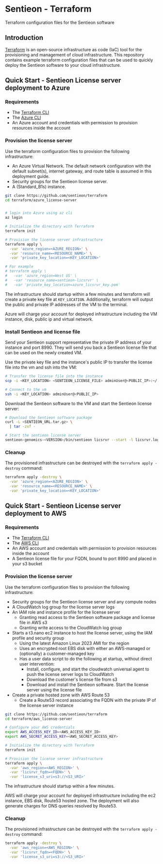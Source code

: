 # Sentieon - Terraform
Terraform configuration files for the Sentieon software

## Introduction

[Terraform](https://www.terraform.io/) is an open-source infrastructure as code (IaC) tool for the provisioning and management of cloud infrastructure. This repository contains example terraform configuration files that can be used to quickly deploy the Sentieon software to your cloud infrastructure.

## Quick Start - Sentieon License server deployment to Azure

### Requirements

* The [Terraform CLI](https://developer.hashicorp.com/terraform/downloads)
* The [Azure CLI]( https://docs.microsoft.com/en-us/cli/azure/install-azure-cli)
* An Azure account and credentials with permission to provision resources inside the account

### Provision the license server

Use the terraform configuration files to provision the following infrastructure:

* An Azure Virtual Network. The default network configuration with the default subnet(s), internet gateway, and route table is assumed in this deployment guide.
* Security groups for the Sentieon license server.
* A (Standard_B1s) instance.

```bash
git clone https://github.com/sentieon/terraform
cd terraform/azure_license-server


# login into Azure using az cli
az login

# Initialize the directory with Terraform
terraform init  

# Provision the license server infrastructure
terraform apply \
  -var 'azure_region=<AZURE_REGION>' \
  -var 'resource_name=<RESOURCE_NAME>' \
  -var 'private_key_location=<KEY_LOCATION>'

# For example
# terraform apply \
#   -var 'azure_region=West US' \
#   -var 'resource_name=sentieon-licsrvr' \
#   -var 'private_key_location=azure_licsrvr_key.pem'
```

The infrastructure should startup within a few minutes and terraform will create a private key file at `KEY_LOCATION`. Additionally, terraform will output the public and private IP addresses of the VM to the terminal.

Azure will charge your account for deployed infrastructure including the VM instance, disk, public ip and virtual network.

### Install Sentieon and license file

Send your Sentieon support representative the private IP address of your instance and port 8990. They will send you back a Sentieon license file that can be used on the newly created VM.

Use the private key file and the instance's public IP to transfer the license file into the vm and ssh into the VM:
```bash
# Transfer the license file into the instance
scp -i <KEY_LOCATION> <SENTIEON_LICENSE_FILE> adminUser@<PUBLIC_IP>:~/

# Connect to the vm
ssh -i <KEY_LOCATION> adminUser@<PUBLIC_IP>
```

Download the Sentieon software to the VM and start the Sentieon license server:
```bash
# Download the Sentieon software package
curl -L <SENTIEON_URL.tar.gz> \
  | tar -zxf -

# Start the sentieon license server
sentieon-genomics-<VERSION>/bin/sentieon licsrvr --start -l licsrvr.log ~/<LICENSE_FILE>
```

### Cleanup

The provisioned infrastructure can be destroyed with the `terraform apply -destroy` command:
```bash
terraform apply -destroy \
  -var 'azure_region=<AZURE_REGION>' \
  -var 'resource_name=<RESOURCE_NAME>' \
  -var 'private_key_location=<KEY_LOCATION>'
```

## Quick Start - Sentieon License server deployment to AWS

### Requirements

* The [Terraform CLI](https://developer.hashicorp.com/terraform/downloads)
* The [AWS CLI](https://docs.aws.amazon.com/cli/latest/userguide/getting-started-install.html)
* An AWS account and credentials with permission to provision resources inside the account
* A Sentieon license file for your FQDN, bound to port 8990 and placed in your s3 bucket

### Provision the license server

Use the terraform configuration files to provision the following infrastructure:
* Security groups for the Sentieon license server and any compute nodes
* A CloudWatch log group for the license server logs
* An IAM role and instance profile for the license server
  * Granting read access to the Sentieon software package and license file in AWS s3
  * Granting write access to the CloudWatch log group
* Starts a t3.nano ec2 instance to host the license server, using the IAM profile and security group
  * Using the latest Amazon Linux 2023 AMI for the region
  * Uses an encrypted root EBS disk with either an AWS-managed or (optionally) a customer-managed key
  * Has a user data script to do the following at startup, without direct user intervention:
    * Install, configure, and start the cloudwatch universal agent to push the license server logs to CloudWatch
    * Download the customer's license file from s3
    * Download and install the Sentieon software. Start the license server using the license file
* Create a private hosted zone with AWS Route 53
  * Create a Route53 record associating the FQDN with the private IP of the license server instance


```bash
git clone https://github.com/sentieon/terraform
cd terraform/aws_license-server

# Configure your AWS credentials
export AWS_ACCESS_KEY_ID=<AWS_ACCESS_KEY_ID>
export AWS_SECRET_ACCESS_KEY=<AWS_SECRET_ACCESS_KEY>

# Initialize the directory with Terraform
terraform init

# Provision the license server infrastructure
terraform apply \
  -var 'aws_region=<AWS_REGION>' \
  -var 'licsrvr_fqdn=<FQDN>' \
  -var 'license_s3_uri=s3://<S3_URI>'
```

The infrastructure should startup within a few minutes.

AWS will charge your account for deployed infrastructure including the ec2 instance, EBS disk, Route53 hosted zone. The deployment will also generate charges for DNS queries resolved by Route53.

### Cleanup

The provisioned infrastructure can be destroyed with the `terraform apply -destroy` command:
```bash
terraform apply -destroy \
  -var 'aws_region=<AWS_REGION>' \
  -var 'licsrvr_fqdn=<FQDN>' \
  -var 'license_s3_uri=s3://<S3_URI>'
```
